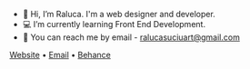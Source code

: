 - 🤍 Hi, I’m Raluca. I'm a web designer and developer. 
- 💻 I’m currently learning Front End Development.
- 💌 You can reach me by email - ralucasuciuart@gmail.com

[Website](https://www.ralucasuciuart.com) • [Email](mailto:ralucasuciuart.com) • [Behance](https://www.behance.net/ralucasuciu)
